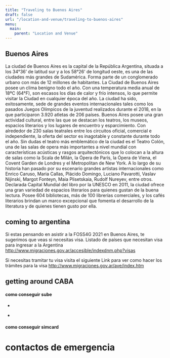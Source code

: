```yaml
---
title: "Traveling to Buenos Aires"
draft: false
url: "/location-and-venue/traveling-to-buenos-aires"
menu:
  main:
    parent: "Location and Venue"
---
```


## Buenos Aires
La ciudad de Buenos Aires es la capital de la República Argentina, situada a los 34°36’ de latitud sur y a los 58°26’ de longitud oeste, es una de las ciudades más grandes de Sudamérica. Forma parte de un conglomerado urbano con más de 12 millones de habitantes. La Ciudad de Buenos Aires posee un clima benigno todo el año. Con una temperatura media anual de 18ºC (64°F), son escasos los días de calor y frío intensos, lo que permite visitar la Ciudad en cualquier época del año. La ciudad ha sido, exitosamente, sede de grandes eventos internacionales tales como los pasados Juegos Olímpicos de la juventud realizados durante el 2018, en la que participaron 3.920 atletas de 206 países. 
Buenos Aires posee una gran actividad cultural, entre las que se destacan los teatros, los museos, espacios literarios y los lugares de encuentro y esparcimiento. Con alrededor de 230 salas teatrales entre los circuitos oficial, comercial e independiente, la oferta del sector es inagotable y constante durante todo el año. Sin dudas el teatro más emblemático de la ciudad es el Teatro Colón, una de las salas de opera más importantes a nivel mundial con características acústicas y rasgos arquitectónicos que lo colocan a la altura de salas como la Scala de Milán, la Ópera de París, la Ópera de Viena, el Covent Garden de Londres y el Metropolitan de New York.  A lo largo de su historia han pasado por su escenario grandes artistas internacionales como Enrico Caruso, Maria Callas, Plácido Domingo, Luciano Pavarotti, Vaslav Nijinski, Margot Fonteyn, Maia Plisetskaia, Rudolf Nureyev, entre otros. Declarada Capital Mundial del libro por la UNESCO en 2011, la ciudad ofrece una gran variedad de espacios literarios para quienes gustan de la buena lectura. Posee 604 bibliotecas, más de 100 librerías comerciales, y los cafés literarios brindan un marco excepcional que fomenta el desarrollo de la literatura y de quienes tienen gusto por ella.


## coming to argentina
Si estas pensando en asistir a la FOSS4G 2021 en Buenos Aires, te sugerimos que veas si necesitas visa.
Listado de países que necesitan visa para ingresar a la Argentina 
http://www.migraciones.gov.ar/accesible/indexdnm.php?visas

Si necesitas tramitar tu visa visita el siguiente Link para ver como hacer los trámites para la visa
http://www.migraciones.gov.ar/ave/index.htm

## getting around CABA

#### como conseguir sube
*
-

#### como conseguir simcard

# contactos de emergencia

